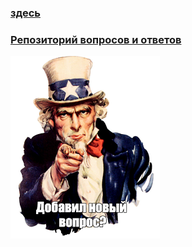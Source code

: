 ### [здесь](https://github.com/AnzhelikaKravchuk/29.04.2019)

### [Репозиторий вопросов и ответов](https://github.com/AnzhelikaKravchuk/.NET-Training.-Spring-2019/tree/master/.Net-Interview-Questions)
![](https://github.com/AnzhelikaKravchuk/Materials/blob/master/Pictures/Q%26A.png)
